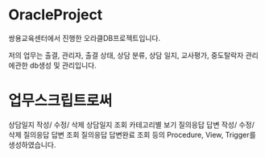 # OracleProject

쌍용교육센터에서 진행한 오라클DB프로젝트입니다.

저의 업무는 출결, 관리자, 출결 상태, 상담 분류, 상담 일지, 교사평가, 중도탈락자 관리에관한 db생성 및 관리입니다.








# 업무스크립트로써
상담일지 작성/ 수정/ 삭제
상담일지 조회
카테고리별 보기
질의응답 답변 작성/ 수정/ 삭제
질의응답 답변 조회
질의응답 답변완료 조회
등의 Procedure, View, Trigger를 생성하였습니다.
